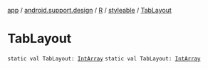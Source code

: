 [app](../../../index.md) / [android.support.design](../../index.md) / [R](../index.md) / [styleable](index.md) / [TabLayout](./-tab-layout.md)

# TabLayout

`static val TabLayout: `[`IntArray`](https://kotlinlang.org/api/latest/jvm/stdlib/kotlin/-int-array/index.html)
`static val TabLayout: `[`IntArray`](https://kotlinlang.org/api/latest/jvm/stdlib/kotlin/-int-array/index.html)